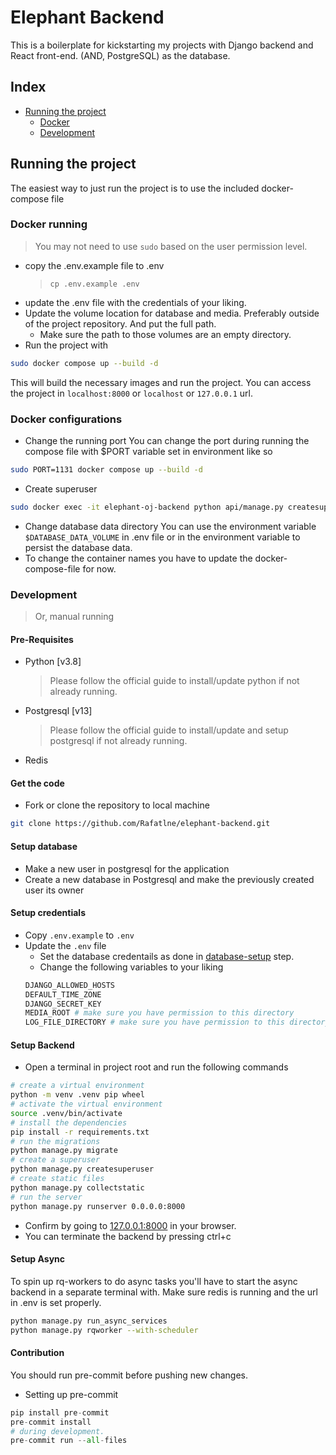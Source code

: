 # Elephant Backend

This is a boilerplate for kickstarting my projects with Django backend and React front-end. (AND, PostgreSQL) as the database.

## Index

- [Running the project](#running-the-project)
  - [Docker](#docker-running)
  - [Development](#development)

## Running the project

The easiest way to just run the project is to use the included docker-compose file

### Docker running

> You may not need to use `sudo` based on the user permission level.

- copy the .env.example file to .env
  > `cp .env.example .env`
- update the .env file with the credentials of your liking.
- Update the volume location for database and media. Preferably outside of the project repository. And put the full path.
  - Make sure the path to those volumes are an empty directory.
- Run the project with

```sh
sudo docker compose up --build -d
```

This will build the necessary images and run the project. You can access the project in `localhost:8000` or `localhost` or `127.0.0.1` url.

### Docker configurations

- Change the running port
  You can change the port during running the compose file with $PORT variable set in environment like so

```sh
sudo PORT=1131 docker compose up --build -d
```

- Create superuser

```sh
sudo docker exec -it elephant-oj-backend python api/manage.py createsuperuser
```

- Change database data directory
  You can use the environment variable `$DATABASE_DATA_VOLUME` in .env file or in the environment variable to persist the database data.
- To change the container names you have to update the docker-compose-file for now.

### Development

> Or, manual running

#### Pre-Requisites

- Python [v3.8]
  > Please follow the official guide to install/update python if not already running.
- Postgresql [v13]
  > Please follow the official guide to install/update and setup postgresql if not already running.
- Redis

#### Get the code

- Fork or clone the repository to local machine

```sh
git clone https://github.com/Rafatlne/elephant-backend.git
```

#### Setup database

- Make a new user in postgresql for the application
- Create a new database in Postgresql and make the previously created user its owner

#### Setup credentials

- Copy `.env.example` to `.env`
- Update the `.env` file
  - Set the database credentails as done in [database-setup](#setup-database) step.
  - Change the following variables to your liking
  ```sh
  DJANGO_ALLOWED_HOSTS
  DEFAULT_TIME_ZONE
  DJANGO_SECRET_KEY
  MEDIA_ROOT # make sure you have permission to this directory
  LOG_FILE_DIRECTORY # make sure you have permission to this directory
  ```

#### Setup Backend

- Open a terminal in project root and run the following commands

```sh
# create a virtual environment
python -m venv .venv pip wheel
# activate the virtual environment
source .venv/bin/activate
# install the dependencies
pip install -r requirements.txt
# run the migrations
python manage.py migrate
# create a superuser
python manage.py createsuperuser
# create static files
python manage.py collectstatic
# run the server
python manage.py runserver 0.0.0.0:8000
```

- Confirm by going to [127.0.0.1:8000](127.0.0.1:8000) in your browser.
- You can terminate the backend by pressing ctrl+c

#### Setup Async

To spin up rq-workers to do async tasks you'll have to start the async backend in a separate terminal with. Make sure redis is running and the url in .env is set properly.

```sh
python manage.py run_async_services
python manage.py rqworker --with-scheduler
```

#### Contribution

You should run pre-commit before pushing new changes.

- Setting up pre-commit

```py
pip install pre-commit
pre-commit install
# during development.
pre-commit run --all-files
```
